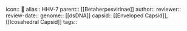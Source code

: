icon:: 🦠
alias:: HHV-7
parent:: [[Betaherpesvirinae]] 
author::
reviewer::
review-date::
genome:: [[dsDNA]]
capsid:: [[Enveloped Capsid]], [[Icosahedral Capsid]] 
tags::
